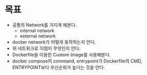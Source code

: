 # 목표
- 공통의 Network를 가지게 해본다.
  - internal network
  - external network
- docker network가 어떻게 동작하는지 안다.
- 위 네트워크로 이점이 무엇인지 안다.
- Dockerfile을 이용한 Custom Image를 사용해본다.
- docker compose의 command, entrypoint가 Dockerfile의 CMD, ENTRYPOINT보다 우선순위가 높다는 것을 안다.
